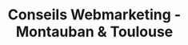 ---
layout: page_webmarketing
title: Conseils Webmarketing - Montauban & Toulouse
description: François Perrier élabore des stratégies marketing adaptées à vos besoins. Via une approche naturelle du référencement (SEO) et du marketing automation (Inbound marketing).
permalink: /webmarketing/
icon: <i class="fas fa-bullhorn text-purple"></i>
title-h1: Webmarketing
name-badge: Promotion & visibilité sur le web
lead-title: J’élabore des stratégies marketing adaptées à vos besoins. Via une approche naturelle du référencement (SEO) et du marketing automation (Inbound marketing).
webmarketing:
    title: Diffusez vos idées, partagez votre vision
    body: Le marketing interactif ou Webmarketing ainsi que le SEO et le référencement sont les principales composantes du marketing moderne. Ils nécessitent des connaissances du marché cible et des compétences techniques qui permettent d'optimiser et d'assurer le développement de vos projets numériques (digitaux).
ref-seo:
    title: Référencement SEO
    body1: Une analyse technique des performances sur différents supports mobiles, web et appareils.
    body2: Les moteurs de recherche incluent de plus en plus la e-réputation et la notoriété du site web.
    body3: Les mots clés et leurs dispositions dans la syntaxe d’une page (sémantique) sont une part essentielle du référencement. 
ma:
    capture:
        title: Capturer
        body: Identifiez les opportunités lors de vos campagnes. 
        icon: <i class="fas fa-bullseye"></i>
    qual:
        title: Qualifier
        body: Qualifiez les informations des utilisateurs et des contacts
        icon: <i class="fas fa-balance-scale"></i>
    nurtur:
        title: Nourrir
        body: Optimisez vos chances de transformations
        icon: <i class="fas fa-clipboard-list"></i>
    pilot:
        title: Piloter
        body: Suivez les campagnes qui fonctionnent le mieux
        icon: <i class="fas fa-tachometer-alt"></i>
analyses:
    title: Analyses Statistiques
    body: Agrégez les données de visites de votre site et analysez les performances. Suivez l'évolution dans des tableaux et documents dynamiques l'ensemble de vos données. 
analytics:
    title: Analytics
    body: Basé sur l’analyse des comportements, de l’audience et de l'acquisition afin de mieux répondre aux objectifs comme dans Google Analytics / Piwik (Matomo)
    icon: <i class="fas fa-chart-bar"></i>
data-studio:
    title: Data Studio
    body: Sous forme de présentation de rapports avancés et optimisés des outils permettent d’agréger et d’afficher des statistiques de données pertinentes.
    icon: <i class="fas fa-chart-pie"></i>
form-contact-lead:
    title: Besoin d'optimiser votre positionnement et visibilité web ? 
---